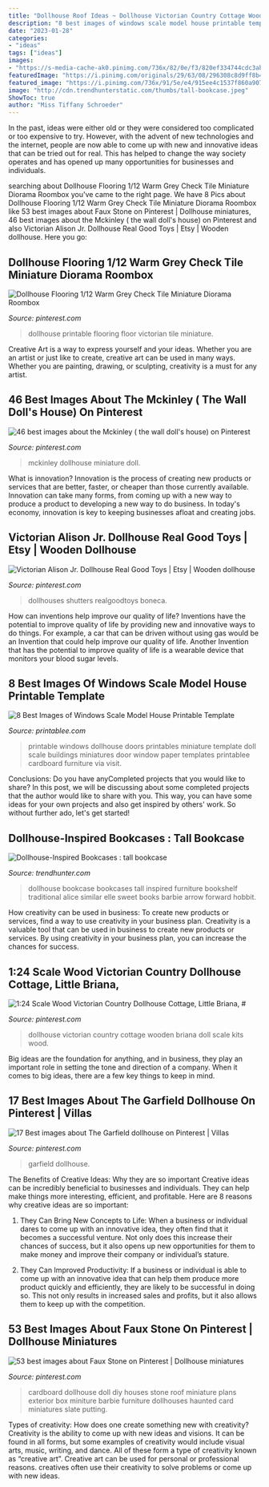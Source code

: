 ```yaml
---
title: "Dollhouse Roof Ideas ~ Dollhouse Victorian Country Cottage Wooden Briana Doll Scale Kits Wood"
description: "8 best images of windows scale model house printable template"
date: "2023-01-28"
categories:
- "ideas"
tags: ["ideas"]
images:
- "https://s-media-cache-ak0.pinimg.com/736x/82/0e/f3/820ef334744cdc3abeef9ce37b362b30.jpg"
featuredImage: "https://i.pinimg.com/originals/29/63/08/296308c8d9ff8b4830471754d2535cbb.jpg"
featured_image: "https://i.pinimg.com/736x/91/5e/e4/915ee4c1537f860a907620c6f6699faf.jpg"
image: "http://cdn.trendhunterstatic.com/thumbs/tall-bookcase.jpeg"
ShowToc: true
author: "Miss Tiffany Schroeder"
---
```



In the past, ideas were either old or they were considered too complicated or too expensive to try. However, with the advent of new technologies and the internet, people are now able to come up with new and innovative ideas that can be tried out for real. This has helped to change the way society operates and has opened up many opportunities for businesses and individuals.

	

		
searching about Dollhouse Flooring 1/12 Warm Grey Check Tile Miniature Diorama Roombox you've came to the right page. We have 8 Pics about Dollhouse Flooring 1/12 Warm Grey Check Tile Miniature Diorama Roombox like 53 best images about Faux Stone on Pinterest | Dollhouse miniatures, 46 best images about the Mckinley ( the wall doll&#039;s house) on Pinterest and also Victorian Alison Jr. Dollhouse Real Good Toys | Etsy | Wooden dollhouse. Here you go:
		
    
## Dollhouse Flooring 1/12 Warm Grey Check Tile Miniature Diorama Roombox

<img loading=lazy src="https://i.pinimg.com/736x/91/5e/e4/915ee4c1537f860a907620c6f6699faf.jpg" onerror="this.onerror=null;this.src='https://tse2.mm.bing.net/th?id=OIP.Sv4oBf2FvNJOtpLGkWlxYwHaNK&amp;pid=15.1';" alt="Dollhouse Flooring 1/12 Warm Grey Check Tile Miniature Diorama Roombox">

_Source: pinterest.com_

>dollhouse printable flooring floor victorian tile miniature. 

	

Creative Art is a way to express yourself and your ideas. Whether you are an artist or just like to create, creative art can be used in many ways. Whether you are painting, drawing, or sculpting, creativity is a must for any artist.

    
## 46 Best Images About The Mckinley ( The Wall Doll&#039;s House) On Pinterest

<img loading=lazy src="https://s-media-cache-ak0.pinimg.com/736x/b6/1f/bb/b61fbb55b12fe80c27c2174085763ad5--mckinley-dollhouse-dollhouse-design.jpg" onerror="this.onerror=null;this.src='https://tse1.mm.bing.net/th?id=OIP.c8N0RgG9OkDVEu5wZy4HDgHaJ4&amp;pid=15.1';" alt="46 best images about the Mckinley ( the wall doll&#039;s house) on Pinterest">

_Source: pinterest.com_

>mckinley dollhouse miniature doll. 

	

What is innovation?
Innovation is the process of creating new products or services that are better, faster, or cheaper than those currently available. Innovation can take many forms, from coming up with a new way to produce a product to developing a new way to do business. In today's economy, innovation is key to keeping businesses afloat and creating jobs.

    
## Victorian Alison Jr. Dollhouse Real Good Toys | Etsy | Wooden Dollhouse

<img loading=lazy src="https://i.pinimg.com/originals/29/63/08/296308c8d9ff8b4830471754d2535cbb.jpg" onerror="this.onerror=null;this.src='https://tse2.mm.bing.net/th?id=OIP.Cx1UDuY9sgU9IUn4LKgQdgHaKD&amp;pid=15.1';" alt="Victorian Alison Jr. Dollhouse Real Good Toys | Etsy | Wooden dollhouse">

_Source: pinterest.com_

>dollhouses shutters realgoodtoys boneca. 

	

How can inventions help improve our quality of life?
Inventions have the potential to improve quality of life by providing new and innovative ways to do things. For example, a car that can be driven without using gas would be an Invention that could help improve our quality of life. Another Invention that has the potential to improve quality of life is a wearable device that monitors your blood sugar levels.

    
## 8 Best Images Of Windows Scale Model House Printable Template

<img loading=lazy src="http://www.printablee.com/postpic/2010/08/dollhouse-printables-windows-doors_164783.jpg" onerror="this.onerror=null;this.src='https://tse1.mm.bing.net/th?id=OIP.l1dKjX7rR65K92BAJZaCgwHaGN&amp;pid=15.1';" alt="8 Best Images of Windows Scale Model House Printable Template">

_Source: printablee.com_

>printable windows dollhouse doors printables miniature template doll scale buildings miniatures door window paper templates printablee cardboard furniture via visit. 

	

Conclusions: Do you have anyCompleted projects that you would like to share?
In this post, we will be discussing about some completed projects that the author would like to share with you. This way, you can have some ideas for your own projects and also get inspired by others' work. So without further ado, let's get started!

    
## Dollhouse-Inspired Bookcases : Tall Bookcase

<img loading=lazy src="http://cdn.trendhunterstatic.com/thumbs/tall-bookcase.jpeg" onerror="this.onerror=null;this.src='https://tse3.mm.bing.net/th?id=OIP.ZqvlA2WrRmEQiWvBNJxKiwHaJo&amp;pid=15.1';" alt="Dollhouse-Inspired Bookcases : tall bookcase">

_Source: trendhunter.com_

>dollhouse bookcase bookcases tall inspired furniture bookshelf traditional alice similar elle sweet books barbie arrow forward hobbit. 

	

How creativity can be used in business: To create new products or services, find a way to use creativity in your business plan.
Creativity is a valuable tool that can be used in business to create new products or services. By using creativity in your business plan, you can increase the chances for success.

    
## 1:24 Scale Wood Victorian Country Dollhouse Cottage, Little Briana, #

<img loading=lazy src="https://i.pinimg.com/originals/40/8f/e7/408fe747ce3a6ce988ebd450235d19e1.jpg" onerror="this.onerror=null;this.src='https://tse2.mm.bing.net/th?id=OIP.J1lOPHQxPeClICkPnBEGZQHaNK&amp;pid=15.1';" alt="1:24 Scale Wood Victorian Country Dollhouse Cottage, Little Briana, #">

_Source: pinterest.com_

>dollhouse victorian country cottage wooden briana doll scale kits wood. 

	

Big ideas are the foundation for anything, and in business, they play an important role in setting the tone and direction of a company. When it comes to big ideas, there are a few key things to keep in mind. 

    
## 17 Best Images About The Garfield Dollhouse On Pinterest | Villas

<img loading=lazy src="https://s-media-cache-ak0.pinimg.com/736x/82/0e/f3/820ef334744cdc3abeef9ce37b362b30.jpg" onerror="this.onerror=null;this.src='https://tse2.mm.bing.net/th?id=OIP.p-3eBKjuEjBvhGvB-3p_uQHaFj&amp;pid=15.1';" alt="17 Best images about The Garfield dollhouse on Pinterest | Villas">

_Source: pinterest.com_

>garfield dollhouse. 

	

The Benefits of Creative Ideas: Why they are so important
Creative ideas can be incredibly beneficial to businesses and individuals. They can help make things more interesting, efficient, and profitable. Here are 8 reasons why creative ideas are so important:
1. They Can Bring New Concepts to Life: When a business or individual dares to come up with an innovative idea, they often find that it becomes a successful venture. Not only does this increase their chances of success, but it also opens up new opportunities for them to make money and improve their company or individual’s stature.

2. They Can Improved Productivity: If a business or individual is able to come up with an innovative idea that can help them produce more product quickly and efficiently, they are likely to be successful in doing so. This not only results in increased sales and profits, but it also allows them to keep up with the competition.


    
## 53 Best Images About Faux Stone On Pinterest | Dollhouse Miniatures

<img loading=lazy src="https://s-media-cache-ak0.pinimg.com/736x/6c/ba/03/6cba0391b7fdd3d90d83d832393e21ac.jpg" onerror="this.onerror=null;this.src='https://tse4.mm.bing.net/th?id=OIP.pwAbbuXFUX7tT6ezl6oP9gHaJ4&amp;pid=15.1';" alt="53 best images about Faux Stone on Pinterest | Dollhouse miniatures">

_Source: pinterest.com_

>cardboard dollhouse doll diy houses stone roof miniature plans exterior box miniture barbie furniture dollhouses haunted card miniatures slate putting. 

	

Types of creativity: How does one create something new with creativity?
Creativity is the ability to come up with new ideas and visions. It can be found in all forms, but some examples of creativity would include visual arts, music, writing, and dance. All of these form a type of creativity known as “creative art”. Creative art can be used for personal or professional reasons. creatives often use their creativity to solve problems or come up with new ideas.

